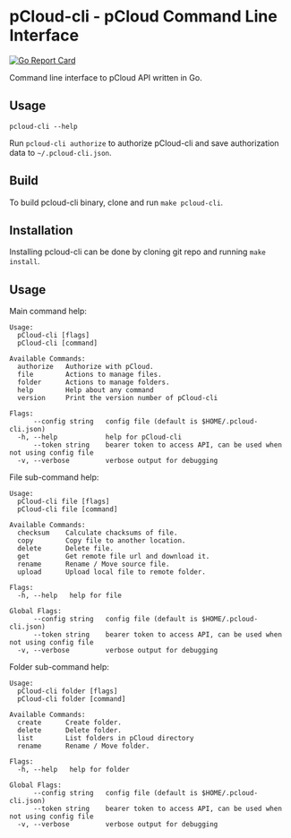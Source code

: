 # pCloud-cli - pCloud Command Line Interface

[![Go Report Card](https://goreportcard.com/badge/github.com/storvik/pcloud-cli)](https://goreportcard.com/report/github.com/storvik/pcloud-cli)

Command line interface to pCloud API written in Go.

## Usage

```
pcloud-cli --help
```

Run `pcloud-cli authorize` to authorize pCloud-cli and save authorization data to `~/.pcloud-cli.json`.

## Build

To build pcloud-cli binary, clone and run `make pcloud-cli`.

## Installation

Installing pcloud-cli can be done by cloning git repo and running `make install`.

## Usage

Main command help:

```
Usage:
  pCloud-cli [flags]
  pCloud-cli [command]

Available Commands:
  authorize   Authorize with pCloud.
  file        Actions to manage files.
  folder      Actions to manage folders.
  help        Help about any command
  version     Print the version number of pCloud-cli

Flags:
      --config string   config file (default is $HOME/.pcloud-cli.json)
  -h, --help            help for pCloud-cli
      --token string    bearer token to access API, can be used when not using config file
  -v, --verbose         verbose output for debugging

```

File sub-command help:

```
Usage:
  pCloud-cli file [flags]
  pCloud-cli file [command]

Available Commands:
  checksum    Calculate chacksums of file.
  copy        Copy file to another location.
  delete      Delete file.
  get         Get remote file url and download it.
  rename      Rename / Move source file.
  upload      Upload local file to remote folder.

Flags:
  -h, --help   help for file

Global Flags:
      --config string   config file (default is $HOME/.pcloud-cli.json)
      --token string    bearer token to access API, can be used when not using config file
  -v, --verbose         verbose output for debugging

```

Folder sub-command help:

``` shell
Usage:
  pCloud-cli folder [flags]
  pCloud-cli folder [command]

Available Commands:
  create      Create folder.
  delete      Delete folder.
  list        List folders in pCloud directory
  rename      Rename / Move folder.

Flags:
  -h, --help   help for folder

Global Flags:
      --config string   config file (default is $HOME/.pcloud-cli.json)
      --token string    bearer token to access API, can be used when not using config file
  -v, --verbose         verbose output for debugging

```
